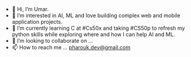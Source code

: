 - 👋 Hi, I’m Umar.
- 👀 I’m interested in AI, ML and love building complex web and mobile application projects.
- 🌱 I’m currently learning C at #Cs50x and taking #CS50p to refresh my python skills while exploring where and how I can help AI and ML.
- 💞️ I’m looking to collaborate on ...
- 📫 How to reach me ... pharouk.dev@gmail.com

<!---
Pharouk90/Pharouk90 is a ✨ special ✨ repository because its `README.md` (this file) appears on your GitHub profile.
You can click the Preview link to take a look at your changes.
--->
